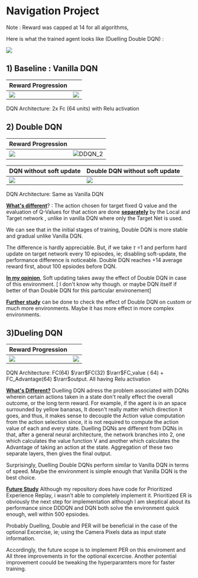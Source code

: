 # Navigation Project

Note : Reward was capped at 14 for all algorithms, 

Here is what the trained agent looks like (Duelling Double DQN) : 

![](/home/shashank/Videos/ezgif.com-video-to-gif.gif)



## 1) Baseline : Vanilla DQN

| Reward Progression                                           |                                                              |
| ------------------------------------------------------------ | ------------------------------------------------------------ |
| ![](/home/shashank/deep-reinforcement-learning/p1_navigation/Report/dqn_tau_2.png) | ![](/home/shashank/deep-reinforcement-learning/p1_navigation/Report/dqn_tau_1.png) |

DQN Architecture: 2x Fc (64 units) with Relu activation 

## 2) Double DQN

| Reward Progression                                           |                                                              |
| ------------------------------------------------------------ | ------------------------------------------------------------ |
| ![](/home/shashank/deep-reinforcement-learning/p1_navigation/Report/DDQN.png) | ![DDQN_2](/home/shashank/deep-reinforcement-learning/p1_navigation/Report/DDQN_2.png) |

| DQN without soft update             | Double DQN without soft update         |
| ----------------------------------- | -------------------------------------- |
| ![](/home/shashank/Desktop/DQN.png) | ![](/home/shashank/Desktop/DDQN_1.png) |

DQN Architecture: Same as Vanilla DQN

**<u>What's different</u>**? : The action chosen for target fixed Q value and the evaluation of Q-Values for that action are done **<u>separately</u>** by the Local and Target network , unlike in vanilla DQN where only the Target Net is used.

We can see that in the initial stages of training, Double DQN is more stable and gradual unlike Vanilla DQN.

The difference is hardly appreciable. But, if we take $\tau​$ =1 and perform hard update on target network every 10 episodes, ie; disabling soft-update, the performance difference is noticeable. Double DQN reaches +14 average reward first, about 100 epsiodes before DQN. 

**<u>In my opinion</u>**, Soft updating takes away the effect of Double DQN in case of this environment. [ I don't know why though. or maybe DQN itself if better of than Double DQN for this particular environement]

**<u>Further study</u>** can  be done to check the effect of Double DQN on custom or much more environments. Maybe it has more effect in more complex environments.

## 3)Dueling DQN

| Reward Progression                                           |                                                              |
| ------------------------------------------------------------ | ------------------------------------------------------------ |
| ![](/home/shashank/deep-reinforcement-learning/p1_navigation/Report/DDDQN_2.png) | ![](/home/shashank/deep-reinforcement-learning/p1_navigation/Report/DDDQN.png) |

DQN Architecture: FC(64) $\rarr$FC(32) $\rarr$FC_value ( 64) + FC_Advantage(64) $\rarr$output. All having Relu activation

**<u>What's Different?</u>** Duelling DQN adress the problem associated with DQNs wherein certain actions taken in a state don't really effect the overall outcome, or the long term reward. For example, if the agent is in an space surrounded by yellow bananas, It doesn't really matter which direction it goes, and thus, it makes sense to decouple the Action value computation from the action selection since, it is not required to compute the action value of each and every state. Duelling DQNs are different from DQNs in that, after a general neural architecture, the network branches into 2, one which calculates the value function V and another which calculates the Advantage of taking an action at the state. Aggregation of these two separate layers, then gives the final output.

Surprisingly, Duelling Double DQNs perform similar to Vanilla DQN in terms of speed. Maybe the environment is simple enough that Vanilla DQN is the best choice. 

**<u>Future Study</u>** Although my repository does have code for Prioritized Experience Replay, i wasn't able to completely implement it. Prioritized ER is obviously the next step for implementation although I am skeptical about its performance since DDDQN and DQN both solve the environment quick enough, well within 500 epsiodes. 

Probably Duelling, Double and PER will be beneficial in the case of the optional Excercise, ie; using the Camera Pixels data as input state information. 

Accordingly, the future scope is to implement PER on this enviroment and All three improvements in for the optional excercise. Another potential improvement coould be tweaking the hyperparamters more for faster training.